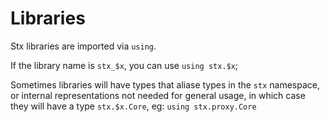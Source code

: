 # Libraries

Stx libraries are imported via `using`.

If the library name is `stx_$x`, you can use `using stx.$x`;

Sometimes libraries will have types that aliase types in the `stx` namespace, or internal representations not needed for general usage, in which case they will have a type `stx.$x.Core`, eg: `using stx.proxy.Core`